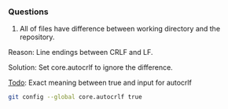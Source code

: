 ### Questions

1. All of files have difference between working directory and the repository.

Reason: Line endings between CRLF and LF.

Solution: Set core.autocrlf to ignore the difference.

[Todo](../Todo.md#Todo): Exact meaning between true and input for autocrlf

```bash
git config --global core.autocrlf true
```
